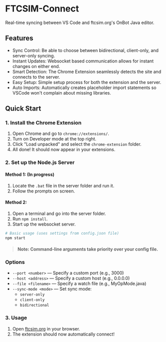 # FTCSIM-Connect

Real-time syncing between VS Code and ftcsim.org's OnBot Java editor.

## Features
- Sync Control: Be able to choose between bidirectional, client-only, and server-only syncing.
- Instant Updates: Websocket based communication allows for instant changes on either end.
- Smart Detection: The Chrome Extension seamlessly detects the site and connects to the server.
- Easy Setup: Simple setup process for both the extension and the server.
- Auto Imports: Automatically creates placeholder import statements so VSCode won't complain about missing libraries.

## Quick Start

### 1. Install the Chrome Extension
1. Open Chrome and go to `chrome://extensions/`.
2. Turn on Developer mode at the top right.
3. Click "Load unpacked" and select the `chrome-extension` folder.
4. All done! It should now appear in your extensions.

### 2. Set up the Node.js Server
#### Method 1: (In progress)
1. Locate the `.bat` file in the server folder and run it.
2. Follow the prompts on screen.

#### Method 2:
1. Open a terminal and go into the server folder.
2. Run `npm install`.
3. Start up the websocket server.
```bash
# Basic usage (uses settings from config.json file)
npm start
```

> #### Note: Command-line arguments take priority over your config file.

### Options

- `--port <number>` — Specify a custom port (e.g., 3000)
- `--host <address>` — Specify a custom host (e.g., 0.0.0.0)
- `--file <filename>` — Specify a watch file (e.g., MyOpMode.java)
- `--sync-mode <mode>` — Set sync mode:
  - `server-only`
  - `client-only`
  - `bidirectional`

### 3. Usage
1. Open [ftcsim.org](https://ftcsim.org) in your browser.
2. The extension should now automatically connect!
